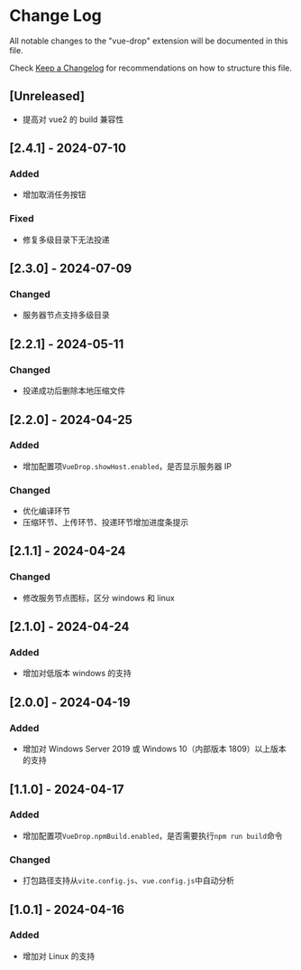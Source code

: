 # Change Log

All notable changes to the "vue-drop" extension will be documented in this file.

Check [Keep a Changelog](http://keepachangelog.com/) for recommendations on how to structure this file.

## [Unreleased]

- 提高对 vue2 的 build 兼容性

## [2.4.1] - 2024-07-10

### Added

- 增加取消任务按钮

### Fixed

- 修复多级目录下无法投递

## [2.3.0] - 2024-07-09

### Changed

- 服务器节点支持多级目录

## [2.2.1] - 2024-05-11

### Changed

- 投递成功后删除本地压缩文件

## [2.2.0] - 2024-04-25

### Added

- 增加配置项`VueDrop.showHost.enabled`，是否显示服务器 IP

### Changed

- 优化编译环节
- 压缩环节、上传环节、投递环节增加进度条提示

## [2.1.1] - 2024-04-24

### Changed

- 修改服务节点图标，区分 windows 和 linux

## [2.1.0] - 2024-04-24

### Added

- 增加对低版本 windows 的支持

## [2.0.0] - 2024-04-19

### Added

- 增加对 Windows Server 2019 或 Windows 10（内部版本 1809）以上版本的支持

## [1.1.0] - 2024-04-17

### Added

- 增加配置项`VueDrop.npmBuild.enabled`，是否需要执行`npm run build`命令

### Changed

- 打包路径支持从`vite.config.js`、`vue.config.js`中自动分析

## [1.0.1] - 2024-04-16

### Added

- 增加对 Linux 的支持
